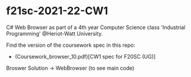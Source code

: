 # f21sc-2021-22-CW1

C# Web Browser as part of a 4th year Computer Science class 'Industrial Programming' @Heriot-Watt University.

Find the version of the coursework spec in this repo:
- (Coursework_browser_10.pdf)[CW1 spec for F20SC (UG)]

Broswer Solution -> WebBrowser (to see main code)
